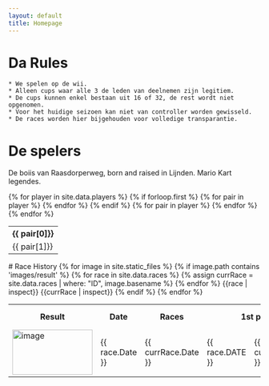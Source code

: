 ```yaml
---
layout: default
title: Homepage
---
```

# Da Rules
``` 
* We spelen op de wii.  
* Alleen cups waar alle 3 de leden van deelnemen zijn legitiem.
* De cups kunnen enkel bestaan uit 16 of 32, de rest wordt niet opgenomen.
* Voor het huidige seizoen kan niet van controller worden gewisseld.
* De races worden hier bijgehouden voor volledige transparantie.

```
# De spelers
De boiis van Raasdorperweg, born and raised in Lijnden. Mario Kart legendes. 
<table>
  {% for player in site.data.players %}
    {% if forloop.first %}
      <tr>
        {% for pair in player %}
          <th>{{ pair[0]}}</th>
        {% endfor %}
      </tr>
    {% endif %}
    <tr>
      {% for pair in player %}
        <td>{{ pair[1]}}</td>
      {% endfor %}
    </tr>
  {% endfor %}
</table>
# Race History
<table>
      <tr>
        <th> Result </th>
        <th> Date </th>
        <th> Races </th>
        <th colspan="2"> 1st place </th>
        <th colspan="2"> 2nd place </th>
        <th colspan="2"> 3rd place </th>
      </tr>
  {% for image in site.static_files %}
      {% if image.path contains 'images/result' %}
      <tr>
        <td> <img src="{{ site.baseurl }}{{ image.path }}" colspan="3" alt="image" width="160" height="90" /> </td> 
          {% for race in site.data.races %}
          {% assign currRace = site.data.races | where: "ID", image.basename %} 
          {% endfor %}
        {{race | inspect}}
        {{currRace | inspect}}
              <td> {{ race.Date }} </td>
              <td> {{ currRace.Date }} </td>
              <td> {{ race.DATE }} </td>
              <td> {{ currRace.DATE }} </td>
              <td> {{ race.third }} </td>
      </tr>
      {% endif %}
  {% endfor %}
</table>